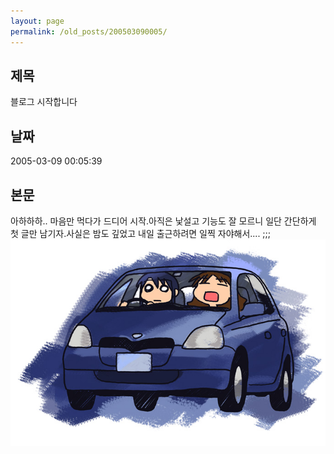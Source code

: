 ```yaml
---
layout: page
permalink: /old_posts/200503090005/
---
```


## 제목
블로그 시작합니다

## 날짜
2005-03-09 00:05:39

## 본문
아하하하.. 마음만 먹다가 드디어 시작.아직은 낯설고 기능도 잘 모르니 일단 간단하게 첫 글만 남기자.사실은 밤도 깊었고 내일 출근하려면 일찍 자야해서.... ;;;![c0003499_04111.jpg](200503090005/c0003499_04111.jpg)
